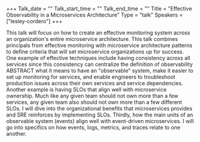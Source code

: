 +++
Talk_date = ""
Talk_start_time = ""
Talk_end_time = ""
Title = "Effective Observability in a Microservices Architecture"
Type = "talk"
Speakers = ["lesley-cordero"]
+++

This talk will focus on how to create an effective monitoring system across an organization's entire microservice architecture. This talk combines principals from effective monitoring with microservice architecture patterns to define criteria that will set microservice organizations up for success. One example of effective techniques include having consistency across all services since this consistency can centralize the definition of observability ABSTRACT what it means to have an "observable" system, make it easier to set up monitoring for services, and enable engineers to troubleshoot production issues across their own services and service dependencies. Another example is having SLOs that align well with microservice ownership. Much like any given team should not own more than a few services, any given team also should not own more than a few different SLOs. I will dive into the organizational benefits that microservices provides and SRE reinforces by implementing SLOs. Thirdly, how the main units of an observable system (events) align well with event-driven microservices. I will go into specifics on how events, logs, metrics, and traces relate to one another.
